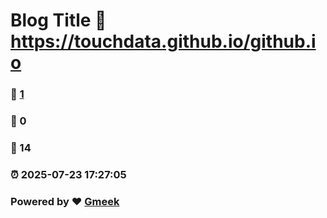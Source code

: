 # Blog Title :link: https://touchdata.github.io/github.io 
### :page_facing_up: [1](https://touchdata.github.io/github.io/tag.html) 
### :speech_balloon: 0 
### :hibiscus: 14 
### :alarm_clock: 2025-07-23 17:27:05 
### Powered by :heart: [Gmeek](https://github.com/Meekdai/Gmeek)

